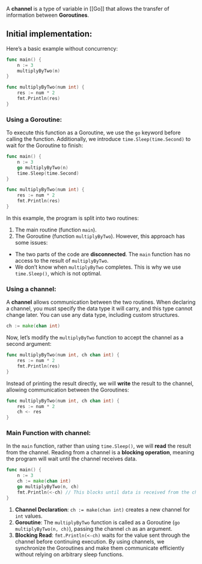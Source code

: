 A **channel** is a type of variable in [[Go]] that allows the transfer of information between **Goroutines**.
## Initial implementation:
Here’s a basic example without concurrency:
```go
func main() {
	n := 3
	multiplyByTwo(n)
}

func multiplyByTwo(num int) {
	res := num * 2
	fmt.Println(res)
}
```
### Using a Goroutine:
To execute this function as a Goroutine, we use the `go` keyword before calling the function. Additionally, we introduce `time.Sleep(time.Second)` to wait for the Goroutine to finish:
```go
func main() {
	n := 3
	go multiplyByTwo(n)
    time.Sleep(time.Second)
}

func multiplyByTwo(num int) {
	res := num * 2
	fmt.Println(res)
}
```
In this example, the program is split into two routines:
1. The main routine (function `main`).
2. The Goroutine (function `multiplyByTwo`).
However, this approach has some issues:
- The two parts of the code are **disconnected**. The `main` function has no access to the result of `multiplyByTwo`.
- We don’t know when `multiplyByTwo` completes. This is why we use `time.Sleep()`, which is not optimal.
### Using a channel:
A **channel** allows communication between the two routines. When declaring a channel, you must specify the data type it will carry, and this type cannot change later. You can use any data type, including custom structures.
```go
ch := make(chan int)
```
Now, let’s modify the `multiplyByTwo` function to accept the channel as a second argument:
```go
func multiplyByTwo(num int, ch chan int) {
	res := num * 2
	fmt.Println(res)
}
```
Instead of printing the result directly, we will **write** the result to the channel, allowing communication between the Goroutines:
```go
func multiplyByTwo(num int, ch chan int) {
	res := num * 2
	ch <- res
}
```
### Main Function with channel:
In the `main` function, rather than using `time.Sleep()`, we will **read** the result from the channel. Reading from a channel is a **blocking operation**, meaning the program will wait until the channel receives data.
```go
func main() {
	n := 3
	ch := make(chan int)
	go multiplyByTwo(n, ch)
	fmt.Println(<-ch) // This blocks until data is received from the channel
}
```
1. **Channel Declaration**: `ch := make(chan int)` creates a new channel for `int` values.
2. **Goroutine**: The `multiplyByTwo` function is called as a Goroutine (`go multiplyByTwo(n, ch)`), passing the channel `ch` as an argument.
3. **Blocking Read**: `fmt.Println(<-ch)` waits for the value sent through the channel before continuing execution.
By using channels, we synchronize the Goroutines and make them communicate efficiently without relying on arbitrary sleep functions.